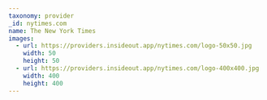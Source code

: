 ```yaml
---
taxonomy: provider
_id: nytimes.com
name: The New York Times
images:
  - url: https://providers.insideout.app/nytimes.com/logo-50x50.jpg
    width: 50
    height: 50
  - url: https://providers.insideout.app/nytimes.com/logo-400x400.jpg
    width: 400
    height: 400
---
```

